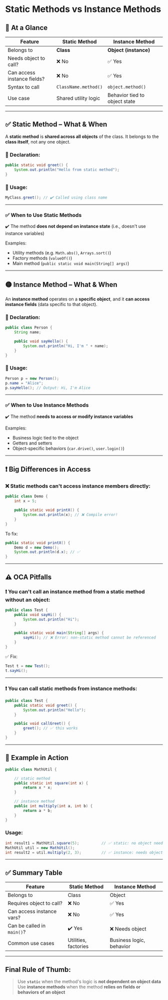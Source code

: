 # Static Methods vs Instance Methods

## 📌 At a Glance

| Feature                     | **Static Method** | **Instance Method**     |
| --------------------------- | ----------------------- | ----------------------------- |
| Belongs to                  | **Class**         | **Object (instance)**   |
| Needs object to call?       | ❌ No                   | ✅ Yes                        |
| Can access instance fields? | ❌ No                   | ✅ Yes                        |
| Syntax to call              | `ClassName.method()`  | `object.method()`           |
| Use case                    | Shared utility logic    | Behavior tied to object state |

---

## ✅ Static Method – What & When

A **static method** is **shared across all objects** of the class. It belongs to the **class itself**, not any one object.

### 🔹 Declaration:

```java
public static void greet() {
    System.out.println("Hello from static method");
}
```

### 🔹 Usage:

```java
MyClass.greet(); // ✔️ Called using class name
```

---

### ✅ When to Use Static Methods

✔️ The method **does not depend on instance state** (i.e., doesn't use instance variables)

Examples:

- Utility methods (e.g. `Math.abs()`, `Arrays.sort()`)
- Factory methods (`valueOf()`)
- Main method (`public static void main(String[] args)`)

---

## 🟡 Instance Method – What & When

An **instance method** operates on a **specific object**, and it **can access instance fields** (data specific to that object).

### 🔹 Declaration:

```java
public class Person {
    String name;

    public void sayHello() {
        System.out.println("Hi, I'm " + name);
    }
}
```

### 🔹 Usage:

```java
Person p = new Person();
p.name = "Alice";
p.sayHello(); // Output: Hi, I'm Alice
```

---

### ✅ When to Use Instance Methods

✔️ The method **needs to access or modify instance variables**

Examples:

- Business logic tied to the object
- Getters and setters
- Object-specific behaviors (`car.drive()`, `user.login()`)

---

## ❗ Big Differences in Access

### ❌ Static methods **can't access** instance members directly:

```java
public class Demo {
    int x = 5;

    public static void printX() {
        System.out.println(x); // ❌ Compile error!
    }
}
```

To fix:

```java
public static void printX() {
    Demo d = new Demo();
    System.out.println(d.x); // ✅
}
```

---

## ⚠️ OCA Pitfalls

### ❗ You **can't call an instance method from a static method** without an object:

```java
public class Test {
    public void sayHi() {
        System.out.println("Hi");
    }

    public static void main(String[] args) {
        sayHi(); // ❌ Error: non-static method cannot be referenced
    }
}
```

✅ Fix:

```java
Test t = new Test();
t.sayHi();
```

---

### ❗ You **can** call static methods from instance methods:

```java
public class Test {
    public static void greet() {
        System.out.println("Hello");
    }

    public void callGreet() {
        greet(); // ✅ this works
    }
}
```

---

## 🧪 Example in Action

```java
public class MathUtil {

    // static method
    public static int square(int x) {
        return x * x;
    }

    // instance method
    public int multiply(int a, int b) {
        return a * b;
    }
}
```

### Usage:

```java
int result1 = MathUtil.square(5);          // ✅ static: no object needed
MathUtil util = new MathUtil();
int result2 = util.multiply(2, 3);         // ✅ instance: needs object
```

---

## ✅ Summary Table

| Feature                      | Static Method        | Instance Method          |
| ---------------------------- | -------------------- | ------------------------ |
| Belongs to                   | Class                | Object                   |
| Requires object to call?     | ❌ No                | ✅ Yes                   |
| Can access instance vars?    | ❌ No                | ✅ Yes                   |
| Can be called in `main()`? | ✔️ Yes             | ❌ Needs object          |
| Common use cases             | Utilities, factories | Business logic, behavior |

---

## Final Rule of Thumb:

> Use **`static`** when the method's logic is **not dependent on object data**
> Use **instance methods** when the method **relies on fields or behaviors of an object**
